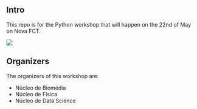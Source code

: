  ## Intro
 This repo is for the Python workshop that will happen on the 22nd of May on Nova FCT.
 
 ![](/image_samples/woah-i-know-python.jpg)
 
 ## Organizers
 The organizers of this workshop are:
 - Núcleo de Biomédia
 - Núcleo de Física
 - Núcleo de Data Science
